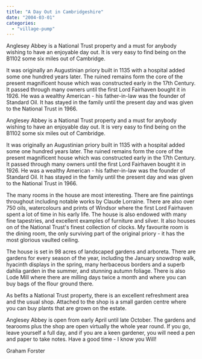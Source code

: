 ```yaml
---
title: "A Day Out in Cambridgeshire"
date: "2004-03-01"
categories: 
  - "village-pump"
---
```


Anglesey Abbey is a National Trust property and a must for anybody wishing to have an enjoyable day out. It is very easy to find being on the B1102 some six miles out of Cambridge.

It was originally an Augustinian priory built in 1135 with a hospital added some one hundred years later. The ruined remains form the core of the present magnificent house which was constructed early in the 17th Century. It passed through many owners until the first Lord Fairhaven bought it in 1926. He was a wealthy American - his father-in-law was the founder of Standard Oil. It has stayed in the family until the present day and was given to the National Trust in 1966.

Anglesey Abbey is a National Trust property and a must for anybody wishing to have an enjoyable day out. It is very easy to find being on the B1102 some six miles out of Cambridge.

It was originally an Augustinian priory built in 1135 with a hospital added some one hundred years later. The ruined remains form the core of the present magnificent house which was constructed early in the 17th Century. It passed through many owners until the first Lord Fairhaven bought it in 1926. He was a wealthy American - his father-in-law was the founder of Standard Oil. It has stayed in the family until the present day and was given to the National Trust in 1966.

The many rooms in the house are most interesting. There are fine paintings throughout including notable works by Claude Lorraine. There are also over 750 oils, watercolours and prints of Windsor where the first Lord Fairhaven spent a lot of time in his early life. The house is also endowed with many fine tapestries, and excellent examples of furniture and silver. It also houses on of the National Trust's finest collection of clocks. My favourite room is the dining room, the only surviving part of the original priory - it has the most glorious vaulted ceiling.

The house is set in 98 acres of landscaped gardens and arboreta. There are gardens for every season of the year, including the January snowdrop walk, hyacinth displays in the spring, many herbaceous borders and a superb dahlia garden in the summer, and stunning autumn foliage. There is also Lode Mill where there are milling days twice a month and where you can buy bags of the flour ground there.

As befits a National Trust property, there is an excellent refreshment area and the usual shop. Attached to the shop is a small garden centre where you can buy plants that are grown on the estate.

Anglesey Abbey is open from early April until late October. The gardens and tearooms plus the shop are open virtually the whole year round. If you go, leave yourself a full day, and if you are a keen gardener, you will need a pen and paper to take notes. Have a good time - I know you Will!

Graham Forster
